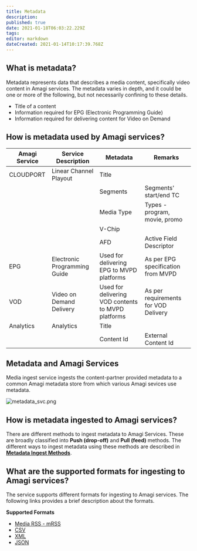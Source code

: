 ```yaml
---
title: Metadata
description: 
published: true
date: 2021-01-18T06:03:22.229Z
tags: 
editor: markdown
dateCreated: 2021-01-14T10:17:39.768Z
---
```


## What is metadata?

Metadata represents data that describes a media content, specifically video content in Amagi services. The metadata varies in depth, and it could be one or more of the following, but not necessarily confining to these details.

* Title of a content
* Information required for EPG (Electronic Programming Guide)
* Information required for delivering content for Video on Demand

## How is metadata used by Amagi services?

| Amagi Service | Service Description | Metadata | Remarks |
|----------------|----------------|----------------|----------------|
| CLOUDPORT | Linear Channel Playout | Title |  |
|   |   | Segments | Segments' start/end TC|
|   |   | Media Type | Types - program, movie, promo |
|   |   | V-Chip |  |
|   |   | AFD | Active Field Descriptor |
| EPG | Electronic Programming Guide | Used for delivering EPG to MVPD platforms | As per EPG specification from MVPD  |
| VOD | Video on Demand Delivery | Used for delivering VOD contents to MVPD platforms | As per requirements for VOD Delivery  |
| Analytics | Analytics | Title |  |
|   |   | Content Id | External Content Id |

## Metadata and Amagi Services

Media ingest service ingests the content-partner provided metadata to a common Amagi metadata store from which various Amagi sevices use metadata.

![metadata_svc.png](/metadata_svc.png)

## How is metadata ingested to Amagi services?

There are different methods to ingest metadata to Amagi Services. These are broadly classified into **Push (drop-off)** and **Pull (feed)** methods. The different ways to ingest metadata using these methods are described in [**Metadata Ingest Methods**](/ingest).

## What are the supported formats for ingesting to Amagi services?

The service supports different formats for ingesting to Amagi services. The following links provides a brief description about the formats.
  
  **Supported Formats**
  
  * [Media RSS - mRSS](../metadata/formats/mRSS)
  * [CSV](../../csv-xlsx)
  * [XML](../../xml)
  * [JSON](/../../json)
  
